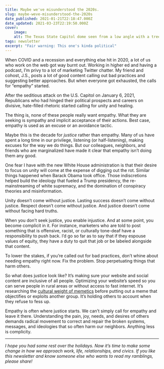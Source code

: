 ```yaml
---
title: Maybe we've misunderstood the 2020s.
slug: maybe-weve-misunderstood-the-2020s
date_published: 2021-01-21T22:18:47.000Z
date_updated: 2021-03-23T22:19:50.000Z
cover:
    image:
    alt: The Texas State Capitol dome seen from a low angle with a tree in right corner.
tags: newsletter
excerpt: "Fair warning: This one's kinda political"
---
```


When COVID and a recession and everything else hit in 2020, a lot of us who work on the web got way burnt out. Working in higher ed and having a podcast, I’m privy to a lot of marketing Twitter chatter. My friend and cohost, J.S., posts a lot of good content calling out bad practices and suggesting better approaches. But when everyone got exhausted, the calls for “empathy” started.

After the seditious attack on the U.S. Capitol on January 6, 2021, Republicans who had hinged their political prospects and careers on divisive, hate-filled rhetoric started calling for unity and healing.

The thing is, none of these people really want empathy. What they are seeking is sympathy and implicit acceptance of their actions. Best case, empathy is used as an excuse or an avoidance tactic.

Maybe this is the decade for *justice* rather than empathy. Many of us have spent a long time in our privilege, listening (or half-listening), making excuses for the way we do things. But our colleagues, neighbors, and friends who are marginalized have made it clear that empathy isn’t doing them any good.

One fear I have with the new White House administration is that their desire to focus on unity will come at the expense of digging out the rot. Similar things happened when Barack Obama took office. Those indiscretions helped build the ideology that fueled a Trump presidency, the re-mainstreaming of white supremacy, and the domination of conspiracy theories and misinformation.

Unity doesn’t come without justice. Lasting success doesn’t come without justice. Respect doesn’t come without justice. And justice doesn’t come without facing hard truths.

When you don’t seek justice, you enable injustice. And at some point, you become complicit in it. For instance, marketers who are told to post something that is offensive, racist, or culturally tone-deaf have a responsibility to push back. I’d go so far as to say that if they espouse values of equity, they have a duty to quit that job or be labeled alongside that content.

To lower the stakes, if you’re called out for bad practices, don’t whine about needing empathy right now. Fix the problem. Stop perpetuating things that harm others.

So what does justice look like? It’s making sure your website and social content are inclusive of all people. Optimizing your website’s speed so you can serve people in rural areas or without access to fast internet. It’s researching the [cultural weight of memetics](https://www.researchgate.net/publication/274706611_Memetics_Does_Provide_a_Useful_Way_of_Understanding_Cultural_Evolution) before putting out a meme that objectifies or exploits another group. It’s holding others to account when they refuse to fess up.

Empathy is often where justice starts. We can’t simply call for empathy and leave it there. Understanding the pain, joy, needs, and desires of others demands radical movement to correct and repair the broken systems, messages, and ideologies that so often harm our neighbors. Anything less is complicity.

---

*I hope you had some rest over the holidays. Now it’s time to make some change in how we approach work, life, relationships, and civics. If you like this newsletter and know someone else who wants to read my ramblings, please share!*

